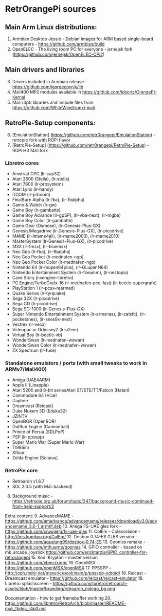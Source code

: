 # RetrOrangePi sources 

## Main Arm Linux distributions:

1. Armbian Desktop Jessie - Debian images for ARM based single-board computers - https://github.com/armbian/build
2. OpenELEC - The living room PC for everyone - jernejsk fork (https://github.com/jernejsk/OpenELEC-OPi2)

## Main drivers and libraries

3. Drivers included in Armbian release - https://github.com/igorpecovnik/lib
4. Mali400 MP2 modules available in https://github.com/loboris/OrangePI-Kernel 
5. Mali r4p0 libraries and include files from https://github.com/WhiteWind/sunxi-mali

## RetroPie-Setup components:

6. [EmulationStation] (https://github.com/retr0rangepi/EmulationStation) - retropie fork with ROPi flavor
7. [RetroPie-Setup] (https://github.com/retr0rangepi/RetroPie-Setup) - ROPi H3 Mali fork

### Libretro cores

* Amstrad CPC (lr-cap32) 
* Atari 2600 (Stella), (lr-stella) 
* Atari 7800 (lr-prosystem) 
* Atari Lynx (lr-handy) 
* DOOM (lr-prboom)
* FinalBurn Alpha (lr-fba), (lr-fbalpha) 
* Game & Watch (lr-gw) 
* Game Boy (lr-gambatte) 
* Game Boy Advance (lr-gpSP), (lr-vba-next), (lr-mgba) 
* Game Boy Color (lr-gambatte) 
* Game Gear (Osmose), (lr-Genesis-Plus-GX) 
* Genesis/Megadrive (lr-Genesis-Plus-GX), (lr-picodrive) 
* MAME (lr-imame4all), (lr-mame2003), (lr-mame2010) 
* MasterSystem (lr-Genesis-Plus-GX), (lr-picodrive)
* MSX (lr-fmsx), (lr-bluemsx) 
* Neo Geo (lr-fba), (lr-fbalpha) 
* Neo Geo Pocket (lr-mednafen-ngp) 
* Neo Geo Pocket Color (lr-mednafen-ngp) 
* Nintendo 64 (lr-mupen64plus), (lr-GLupenN64) 
* Nintendo Entertainment System (lr-fceumm), (lr-nestopia) 
* Cave Story (nxengine-libretro)
* PC Engine/TurboGrafx-16 (lr-mednafen-pce-fast) (lr-beetle-supergrafx) 
* PlayStation 1 (lr-pcsx-rearmed)
* Quake Series (lr-tyrquake)
* Sega 32X (lr-picodrive) 
* Sega CD (lr-picodrive) 
* Sega SG-1000 (lr-Genesis-Plus-GX) 
* Super Nintendo Entertainment System (lr-armsnes), (lr-catsfc), (lr-pocketsnes), (lr-snes9x-next) 
* Vectrex (lr-vecx) 
* Videopac or Odyssey2 (lr-o2em) 
* Virtual Boy (lr-beetle-vb) 
* WonderSwan (lr-mednafen-wswan) 
* WonderSwan Color (lr-mednafen-wswan) 
* ZX Spectrum (lr-fuse) 

### Standalone emulators / ports (with small tweaks to work in ARMv7/Mali400)
* Amiga (UAE4ARM) 
* Apple II (Linapple) 
* Atari 5200 and 8-bit seriesAtari ST/STE/TT/Falcon (Hatari) 
* Commodore 64 (Vice) 
* Daphne  
* Dreamcast (Reicast) 
* Duke Nukem 3D (Eduke32) 
* JZINTV
* OpenBOR (OpenBOR) 
* OutRun Engine (Cannonball) 
* Prince of Persia (SDLPoP) 
* PSP (lr-ppsspp) 
* Super Mario War (Super Mario War)
* TI99Sim
* XRoar
* Zelda Engine (Solarus) 

### RetroPie core 

* Retroarch v1.6.7  
* SDL 2.0.5 (with Mali backend) 

8. Background music -  https://retropie.org.uk/forum/topic/347/background-music-continued-from-help-support/2

Extra content: 
9. AdvanceMAME - https://github.com/amadvance/advancemame/releases/download/v3.0/advancemame_3.0-1_armhf.deb
10. Amiga FS-UAE gles fork - https://github.com/cnvogelg/fs-uae-gles
11. ColEm - Colecovision - http://fms.komkon.org/ColEm/
12. Dosbox 0.74-ES GLES version - https://github.com/aqualung99/dosbox-0.74-ES
13. Goonies remake - https://github.com/mthuurne/goonies
14. GPIO controller - based on mk_arcade_joystick https://github.com/ericktarzia/GPIO_controller-for-retrorangepi
15. Kodi Krypton - master version https://github.com/xbmc/xbmc
16. OpenMSX - https://github.com/openMSX/openMSX
17. PPSSPP - http://oph.mdrjr.net/meveric/pool/main/p/ppsspp-odroid/
18. Reicast - Dreamcast emulator - https://github.com/reicast/reicast-emulator
19. Libretro splashscreen - https://github.com/libretro/retroarch-assets/blob/master/branding/retroarch_nologo_bg.png

Documentation - how to get framebuffer working
20. https://github.com/libretro/RetroArch/blob/master/README-mali_fbdev_r4p0.md

